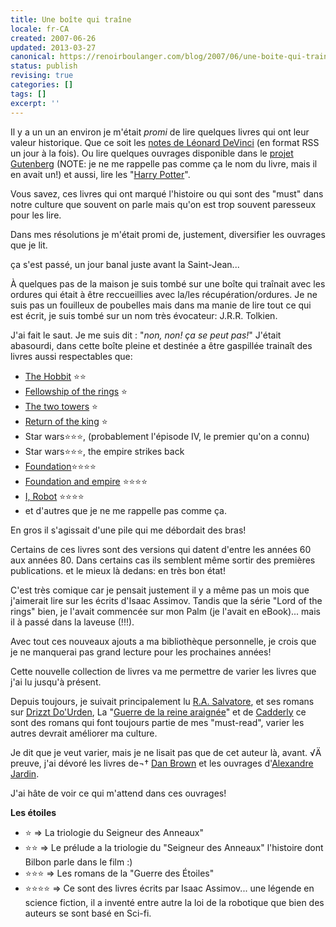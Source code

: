 ```yaml
---
title: Une boîte qui traîne
locale: fr-CA
created: 2007-06-26
updated: 2013-03-27
canonical: https://renoirboulanger.com/blog/2007/06/une-boite-qui-traine/
status: publish
revising: true
categories: []
tags: []
excerpt: ''
---
```


Il y a un un an environ je m'était *promi* de lire quelques livres qui ont leur valeur historique. Que ce soit les <a href="http://www.interconnected.org/home/more/davinci/" target="_blank">notes de Léonard DeVinci</a> (en format RSS un jour à la fois). Ou lire quelques ouvrages disponible dans le <a href="http://www.gutenberg.org/catalog/">projet Gutenberg</a> (NOTE: je ne me rappelle pas comme ça le nom du livre, mais il en avait un!) et aussi, lire les "<a href="http://books.google.com/books?q=Harry+Potter&amp;btnG=Search+Books" target="_blank">Harry Potter</a>".

Vous savez, ces livres qui ont marqué l'histoire ou qui sont des "must" dans notre culture que souvent on parle mais qu'on est trop souvent paresseux pour les lire.

Dans mes résolutions je m'était promi de, justement, diversifier les ouvrages que je lit.

ça s'est passé, un jour banal juste avant la Saint-Jean...

À quelques pas de la maison je suis tombé sur une boîte qui traînait avec les ordures qui était à être reccueillies avec la/les récupération/ordures. Je ne suis pas un fouilleux de poubelles mais dans ma manie de lire tout ce qui est écrit, je suis tombé sur un nom très évocateur: J.R.R. Tolkien.

J'ai fait le saut. Je me suis dit : "*non, non! ça se peut pas!*" J'était abasourdi, dans cette boîte pleine et destinée a être gaspillée trainaît des livres aussi respectables que:

<ul>
	<li><a href="http://books.google.com/books?id=eJSLAAAACAAJ&amp;dq=The+hobbit" target="_blank">The Hobbit</a> ⭐⭐</li>
	<li><a href="http://books.google.com/books?id=CtdgAAAACAAJ&amp;dq=The+fellowship+of+the+ring" target="_blank">Fellowship of the rings</a> ⭐</li>
	<li><a href="http://books.google.com/books?id=2zjyAAAACAAJ&amp;dq=The+two+towers" target="_blank">The two towers</a> ⭐</li>
	<li><a href="http://books.google.com/books?id=WqNJAAAACAAJ&amp;dq=The+return+of+the+king" target="_blank">Return of the king</a> ⭐</li>
	<li>Star wars⭐⭐⭐, (probablement l'épisode IV, le premier qu'on a connu)</li>
	<li>Star wars⭐⭐⭐, the empire strikes back</li>
	<li><a href="http://books.google.com/books?id=0hIBAAAACAAJ&amp;dq=Foundation+Isaac+Asimov" target="_blank">Foundation</a>⭐⭐⭐⭐</li>
	<li><a href="http://books.google.com/books?id=oVuNAAAACAAJ&amp;dq=Foundation+Isaac+Asimov" target="_blank">Foundation and empire</a> ⭐⭐⭐⭐</li>
	<li><a href="http://books.google.com/books?id=RuQAAAAACAAJ&amp;dq=I+robot+Isaac+Asimov" target="_blank">I, Robot</a> ⭐⭐⭐⭐</li>
	<li>et d'autres que je ne me rappelle pas comme ça.</li>
</ul>

En gros il s'agissait d'une pile qui me débordait des bras!

Certains de ces livres sont des versions qui datent d'entre les années 60 aux années 80. Dans certains cas ils semblent même sortir des premières publications. et le mieux là dedans: en très bon état!

C'est très comique car je pensait justement il y a même pas un mois que j'aimerait lire sur les écrits d'Isaac Assimov. Tandis que la série "Lord of the rings" bien, je l'avait commencée sur mon Palm (je l'avait en eBook)... mais il à passé dans la laveuse (!!!).

Avec tout ces nouveaux ajouts a ma bibliothèque personnelle, je crois que je ne manquerai pas grand lecture pour les prochaines années!

Cette nouvelle collection de livres va me permettre de varier les livres que j'ai lu jusqu'à présent.

Depuis toujours, je suivait principalement lu <a href="http://books.google.com/books?q=R.A.+Salvatore&amp;lr=&amp;sa=N&amp;start=10" target="_blank">R.A. Salvatore</a>, et ses romans sur <a href="http://en.wikipedia.org/wiki/Drizzt_Do'Urden" target="_blank">Drizzt Do'Urden</a>, La "<a href="http://en.wikipedia.org/wiki/War_of_the_Spider_Queen" target="_blank">Guerre de la reine araignée</a>" et de <a href="http://en.wikipedia.org/wiki/Cadderly" target="_blank">Cadderly</a> ce sont des romans qui font toujours partie de mes "must-read", varier les autres devrait améliorer ma culture.

Je dit que je veut varier, mais je ne lisait pas que de cet auteur là, avant. √Ä preuve, j'ai dévoré les livres de¬† <a href="http://books.google.ca/books?q=Dan+Brown&amp;btnG=Search+Books" target="_blank">Dan Brown</a> et les ouvrages d'<a href="http://books.google.ca/books?q=Alexandre+Jardin&amp;btnG=Search+Books" target="_blank">Alexandre Jardin</a>.

J'ai hâte de voir ce qui m'attend dans ces ouvrages!

<strong>Les étoiles </strong>
<ul>
	<li>⭐ =&gt; La triologie du Seigneur des Anneaux"</li>
	<li>⭐⭐ =&gt;  Le prélude a la triologie du "Seigneur des Anneaux" l'histoire dont Bilbon parle dans le film :)</li>
	<li>⭐⭐⭐ =&gt; Les romans de la "Guerre des Étoiles"</li>
	<li>⭐⭐⭐⭐ =&gt; Ce sont des livres écrits par Isaac Assimov... une légende en science fiction, il a inventé entre autre la loi de la robotique que bien des auteurs se sont basé en Sci-fi.</li>
</ul>
